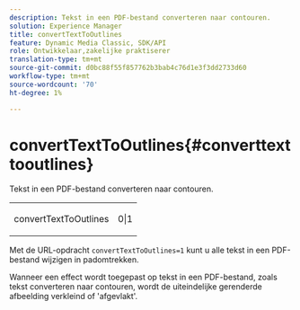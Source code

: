 ```yaml
---
description: Tekst in een PDF-bestand converteren naar contouren.
solution: Experience Manager
title: convertTextToOutlines
feature: Dynamic Media Classic, SDK/API
role: Ontwikkelaar,zakelijke praktiserer
translation-type: tm+mt
source-git-commit: d0bc88f55f857762b3bab4c76d1e3f3dd2733d60
workflow-type: tm+mt
source-wordcount: '70'
ht-degree: 1%

---
```



# convertTextToOutlines{#converttexttooutlines}

Tekst in een PDF-bestand converteren naar contouren.

<table id="simpletable_FDE0D8786BC747AF87A336452500E695"> 
 <tr class="strow"> 
  <td class="stentry"> <p><span class="codeph"> convertTextToOutlines</span> </p> </td> 
  <td class="stentry"> <p>0|1 </p></td> 
 </tr> 
</table>

Met de URL-opdracht `convertTextToOutlines=1` kunt u alle tekst in een PDF-bestand wijzigen in padomtrekken.

Wanneer een effect wordt toegepast op tekst in een PDF-bestand, zoals tekst converteren naar contouren, wordt de uiteindelijke gerenderde afbeelding verkleind of &#39;afgevlakt&#39;.

